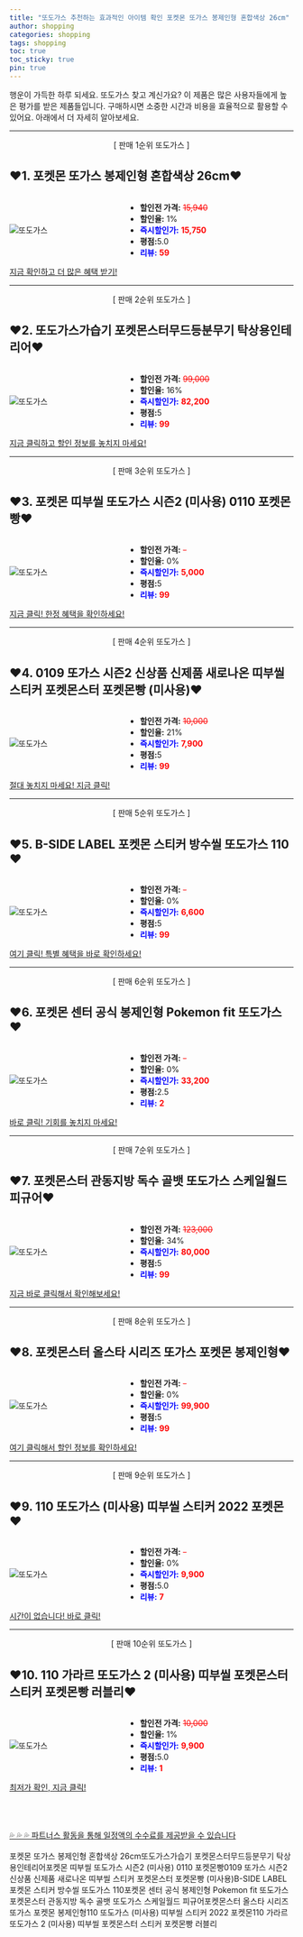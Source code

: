 ```yaml
---
title: "또도가스 추천하는 효과적인 아이템 확인 포켓몬 또가스 봉제인형 혼합색상 26cm"
author: shopping
categories: shopping
tags: shopping
toc: true
toc_sticky: true
pin: true
---
```

행운이 가득한 하루 되세요. 또도가스 찾고 계신가요? 이 제품은 많은 사용자들에게 높은 평가를 받은 제품들입니다. 구매하시면 소중한 시간과 비용을 효율적으로 활용할 수 있어요. 아래에서 더 자세히 알아보세요.

---
<p class="toplist" style="margin: 0 auto; display: block; width: fit-content;">[ 판매 1순위 또도가스 ]</p>

<h2><strong>❤️1. 포켓몬 또가스 봉제인형 혼합색상 26cm❤️</strong></h2>

<div style="display: flex; align-items: center;">
    <div style="flex: 0.4;">
        <img src="https://thumbnail6.coupangcdn.com/thumbnails/remote/230x230ex/image/rs_quotation_api/mb4v3t1h/05ba8b47c29f4eb3a4c0249199af8240.jpg" alt="또도가스" style="max-width: 100%;">
    </div>
    <div style="flex: 0.6; margin-left: 10px;">
        <ul>
            <li><strong>할인전 가격:</strong> <del style="color: red;">15,940</del></li>
            <li><strong>할인율:</strong> 1%</li>
            <li><span style='color:blue'><strong>즉시할인가:</strong></span> <span style='color:red'><strong>15,750</strong></span></li>
            <li><strong>평점:</strong>5.0</li>
            <li><span style='color:blue'><strong>리뷰:</strong></span> <span style='color:red'><strong>59</strong></span></li>
        </ul>
    </div>
</div>
<div class="center">
    <a href="https://selin100587001.github.io?lptag=AF9450613&subid=githubio&pageKey=6181339531&traceid=V0-153&itemId=12138544155&vendorItemId=79410143848" class="myButton">
        지금 확인하고 더 많은 혜택 받기!
    </a>
</div>


---
<p class="toplist" style="margin: 0 auto; display: block; width: fit-content;">[ 판매 2순위 또도가스 ]</p>

<h2><strong>❤️2. 또도가스가습기 포켓몬스터무드등분무기 탁상용인테리어❤️</strong></h2>

<div style="display: flex; align-items: center;">
    <div style="flex: 0.4;">
        <img src="https://thumbnail7.coupangcdn.com/thumbnails/remote/230x230ex/image/vendor_inventory/987e/f5f08229d963300aa7ef7435a98d62008d8d74ee8962980d01881eb9606c.jpg" alt="또도가스" style="max-width: 100%;">
    </div>
    <div style="flex: 0.6; margin-left: 10px;">
        <ul>
            <li><strong>할인전 가격:</strong> <del style="color: red;">99,000</del></li>
            <li><strong>할인율:</strong> 16%</li>
            <li><span style='color:blue'><strong>즉시할인가:</strong></span> <span style='color:red'><strong>82,200</strong></span></li>
            <li><strong>평점:</strong>5</li>
            <li><span style='color:blue'><strong>리뷰:</strong></span> <span style='color:red'><strong>99</strong></span></li>
        </ul>
    </div>
</div>
<div class="center">
    <a href="https://selin100587001.github.io?lptag=AF9450613&subid=githubio&pageKey=7903793969&traceid=V0-153&itemId=21668132074&vendorItemId=88718709796" class="myButton">
        지금 클릭하고 할인 정보를 놓치지 마세요!
    </a>
</div>


---
<p class="toplist" style="margin: 0 auto; display: block; width: fit-content;">[ 판매 3순위 또도가스 ]</p>

<h2><strong>❤️3. 포켓몬 띠부씰 또도가스 시즌2 (미사용) 0110 포켓몬빵❤️</strong></h2>

<div style="display: flex; align-items: center;">
    <div style="flex: 0.4;">
        <img src="https://thumbnail6.coupangcdn.com/thumbnails/remote/230x230ex/image/vendor_inventory/950f/f9bf2e08a360eccfd38fcd203e68b5d44b72ba4dae50ef6e20538a2f2e97.jpg" alt="또도가스" style="max-width: 100%;">
    </div>
    <div style="flex: 0.6; margin-left: 10px;">
        <ul>
            <li><strong>할인전 가격:</strong> <del style="color: red;">-</del></li>
            <li><strong>할인율:</strong> 0%</li>
            <li><span style='color:blue'><strong>즉시할인가:</strong></span> <span style='color:red'><strong>5,000</strong></span></li>
            <li><strong>평점:</strong>5</li>
            <li><span style='color:blue'><strong>리뷰:</strong></span> <span style='color:red'><strong>99</strong></span></li>
        </ul>
    </div>
</div>
<div class="center">
    <a href="https://selin100587001.github.io?lptag=AF9450613&subid=githubio&pageKey=8239616493&traceid=V0-153&itemId=23714132437&vendorItemId=90739011057" class="myButton">
        지금 클릭! 한정 혜택을 확인하세요!
    </a>
</div>


---
<p class="toplist" style="margin: 0 auto; display: block; width: fit-content;">[ 판매 4순위 또도가스 ]</p>

<h2><strong>❤️4. 0109 또가스 시즌2 신상품 신제품 새로나온 띠부씰 스티커 포켓몬스터 포켓몬빵 (미사용)❤️</strong></h2>

<div style="display: flex; align-items: center;">
    <div style="flex: 0.4;">
        <img src="https://thumbnail7.coupangcdn.com/thumbnails/remote/230x230ex/image/vendor_inventory/36a2/822a77f8fd3af646189de2c221d11354a1c476322cdd4c9cc994df7fa479.png" alt="또도가스" style="max-width: 100%;">
    </div>
    <div style="flex: 0.6; margin-left: 10px;">
        <ul>
            <li><strong>할인전 가격:</strong> <del style="color: red;">10,000</del></li>
            <li><strong>할인율:</strong> 21%</li>
            <li><span style='color:blue'><strong>즉시할인가:</strong></span> <span style='color:red'><strong>7,900</strong></span></li>
            <li><strong>평점:</strong>5</li>
            <li><span style='color:blue'><strong>리뷰:</strong></span> <span style='color:red'><strong>99</strong></span></li>
        </ul>
    </div>
</div>
<div class="center">
    <a href="https://selin100587001.github.io?lptag=AF9450613&subid=githubio&pageKey=8069250667&traceid=V0-153&itemId=22704305520&vendorItemId=89739857653" class="myButton">
        절대 놓치지 마세요! 지금 클릭!
    </a>
</div>


---
<p class="toplist" style="margin: 0 auto; display: block; width: fit-content;">[ 판매 5순위 또도가스 ]</p>

<h2><strong>❤️5. B-SIDE LABEL 포켓몬 스티커 방수씰 또도가스 110❤️</strong></h2>

<div style="display: flex; align-items: center;">
    <div style="flex: 0.4;">
        <img src="https://thumbnail7.coupangcdn.com/thumbnails/remote/230x230ex/image/vendor_inventory/0834/ab2c1b4a4b2771c8320a0bc94deefdec07839df398f7306dcf0ba35f89bf.jpg" alt="또도가스" style="max-width: 100%;">
    </div>
    <div style="flex: 0.6; margin-left: 10px;">
        <ul>
            <li><strong>할인전 가격:</strong> <del style="color: red;">-</del></li>
            <li><strong>할인율:</strong> 0%</li>
            <li><span style='color:blue'><strong>즉시할인가:</strong></span> <span style='color:red'><strong>6,600</strong></span></li>
            <li><strong>평점:</strong>5</li>
            <li><span style='color:blue'><strong>리뷰:</strong></span> <span style='color:red'><strong>99</strong></span></li>
        </ul>
    </div>
</div>
<div class="center">
    <a href="https://selin100587001.github.io?lptag=AF9450613&subid=githubio&pageKey=7319451006&traceid=V0-153&itemId=18769727835&vendorItemId=85901440306" class="myButton">
        여기 클릭! 특별 혜택을 바로 확인하세요!
    </a>
</div>


---
<p class="toplist" style="margin: 0 auto; display: block; width: fit-content;">[ 판매 6순위 또도가스 ]</p>

<h2><strong>❤️6. 포켓몬 센터 공식 봉제인형 Pokemon fit 또도가스❤️</strong></h2>

<div style="display: flex; align-items: center;">
    <div style="flex: 0.4;">
        <img src="https://thumbnail10.coupangcdn.com/thumbnails/remote/230x230ex/image/vendor_inventory/76f0/20a13dba911fe6a96b4a60e9857b5e43ee0e1393fb09e855f5320db32f84.jpg" alt="또도가스" style="max-width: 100%;">
    </div>
    <div style="flex: 0.6; margin-left: 10px;">
        <ul>
            <li><strong>할인전 가격:</strong> <del style="color: red;">-</del></li>
            <li><strong>할인율:</strong> 0%</li>
            <li><span style='color:blue'><strong>즉시할인가:</strong></span> <span style='color:red'><strong>33,200</strong></span></li>
            <li><strong>평점:</strong>2.5</li>
            <li><span style='color:blue'><strong>리뷰:</strong></span> <span style='color:red'><strong>2</strong></span></li>
        </ul>
    </div>
</div>
<div class="center">
    <a href="https://selin100587001.github.io?lptag=AF9450613&subid=githubio&pageKey=6769752363&traceid=V0-153&itemId=15891816196&vendorItemId=87380129932" class="myButton">
        바로 클릭! 기회를 놓치지 마세요!
    </a>
</div>


---
<p class="toplist" style="margin: 0 auto; display: block; width: fit-content;">[ 판매 7순위 또도가스 ]</p>

<h2><strong>❤️7. 포켓몬스터 관동지방 독수 골뱃 또도가스 스케일월드 피규어❤️</strong></h2>

<div style="display: flex; align-items: center;">
    <div style="flex: 0.4;">
        <img src="https://thumbnail10.coupangcdn.com/thumbnails/remote/230x230ex/image/vendor_inventory/d17a/2c390ab52ce19454fdd03ab5478cf829c475363e82e43e44a66f37617548.png" alt="또도가스" style="max-width: 100%;">
    </div>
    <div style="flex: 0.6; margin-left: 10px;">
        <ul>
            <li><strong>할인전 가격:</strong> <del style="color: red;">123,000</del></li>
            <li><strong>할인율:</strong> 34%</li>
            <li><span style='color:blue'><strong>즉시할인가:</strong></span> <span style='color:red'><strong>80,000</strong></span></li>
            <li><strong>평점:</strong>5</li>
            <li><span style='color:blue'><strong>리뷰:</strong></span> <span style='color:red'><strong>99</strong></span></li>
        </ul>
    </div>
</div>
<div class="center">
    <a href="https://selin100587001.github.io?lptag=AF9450613&subid=githubio&pageKey=7842111391&traceid=V0-153&itemId=21351492122&vendorItemId=88409139909" class="myButton">
        지금 바로 클릭해서 확인해보세요!
    </a>
</div>


---
<p class="toplist" style="margin: 0 auto; display: block; width: fit-content;">[ 판매 8순위 또도가스 ]</p>

<h2><strong>❤️8. 포켓몬스터 올스타 시리즈 또가스 포켓몬 봉제인형❤️</strong></h2>

<div style="display: flex; align-items: center;">
    <div style="flex: 0.4;">
        <img src="https://thumbnail7.coupangcdn.com/thumbnails/remote/230x230ex/image/vendor_inventory/3b78/21e6a1dbbef8c30aeeabbb2557c59ca50e4caeb4ccbe45376e9bff4d0b84.jpg" alt="또도가스" style="max-width: 100%;">
    </div>
    <div style="flex: 0.6; margin-left: 10px;">
        <ul>
            <li><strong>할인전 가격:</strong> <del style="color: red;">-</del></li>
            <li><strong>할인율:</strong> 0%</li>
            <li><span style='color:blue'><strong>즉시할인가:</strong></span> <span style='color:red'><strong>99,900</strong></span></li>
            <li><strong>평점:</strong>5</li>
            <li><span style='color:blue'><strong>리뷰:</strong></span> <span style='color:red'><strong>99</strong></span></li>
        </ul>
    </div>
</div>
<div class="center">
    <a href="https://selin100587001.github.io?lptag=AF9450613&subid=githubio&pageKey=1721195047&traceid=V0-153&itemId=2929526590&vendorItemId=70918174960" class="myButton">
        여기 클릭해서 할인 정보를 확인하세요!
    </a>
</div>


---
<p class="toplist" style="margin: 0 auto; display: block; width: fit-content;">[ 판매 9순위 또도가스 ]</p>

<h2><strong>❤️9. 110 또도가스 (미사용) 띠부씰 스티커 2022 포켓몬❤️</strong></h2>

<div style="display: flex; align-items: center;">
    <div style="flex: 0.4;">
        <img src="https://thumbnail10.coupangcdn.com/thumbnails/remote/230x230ex/image/vendor_inventory/c15d/2c1ea24273203f8b28f5885c93eac3e7d4ae0dd71de463adecf8b0ffd7b6.jpg" alt="또도가스" style="max-width: 100%;">
    </div>
    <div style="flex: 0.6; margin-left: 10px;">
        <ul>
            <li><strong>할인전 가격:</strong> <del style="color: red;">-</del></li>
            <li><strong>할인율:</strong> 0%</li>
            <li><span style='color:blue'><strong>즉시할인가:</strong></span> <span style='color:red'><strong>9,900</strong></span></li>
            <li><strong>평점:</strong>5.0</li>
            <li><span style='color:blue'><strong>리뷰:</strong></span> <span style='color:red'><strong>7</strong></span></li>
        </ul>
    </div>
</div>
<div class="center">
    <a href="https://selin100587001.github.io?lptag=AF9450613&subid=githubio&pageKey=6606745584&traceid=V0-153&itemId=14963470833&vendorItemId=82186709637" class="myButton">
        시간이 없습니다! 바로 클릭!
    </a>
</div>


---
<p class="toplist" style="margin: 0 auto; display: block; width: fit-content;">[ 판매 10순위 또도가스 ]</p>

<h2><strong>❤️10. 110 가라르 또도가스 2 (미사용) 띠부씰 포켓몬스터 스티커 포켓몬빵 러블리❤️</strong></h2>

<div style="display: flex; align-items: center;">
    <div style="flex: 0.4;">
        <img src="https://thumbnail8.coupangcdn.com/thumbnails/remote/230x230ex/image/vendor_inventory/ca41/187cefb0fc8419ec6bf5e1518c398f4011eabd494def22c269a69d47e980.jpg" alt="또도가스" style="max-width: 100%;">
    </div>
    <div style="flex: 0.6; margin-left: 10px;">
        <ul>
            <li><strong>할인전 가격:</strong> <del style="color: red;">10,000</del></li>
            <li><strong>할인율:</strong> 1%</li>
            <li><span style='color:blue'><strong>즉시할인가:</strong></span> <span style='color:red'><strong>9,900</strong></span></li>
            <li><strong>평점:</strong>5.0</li>
            <li><span style='color:blue'><strong>리뷰:</strong></span> <span style='color:red'><strong>1</strong></span></li>
        </ul>
    </div>
</div>
<div class="center">
    <a href="https://selin100587001.github.io?lptag=AF9450613&subid=githubio&pageKey=7128547181&traceid=V0-153&itemId=17865830723&vendorItemId=85029010488" class="myButton">
        최저가 확인, 지금 클릭!
    </a>
</div>

<br><br><br>[💦 💦 💦 파트너스 활동을 통해 일정액의 수수료를 제공받을 수 있습니다](https://link.coupang.com/a/bcpT2c)<br><br>포켓몬 또가스 봉제인형 혼합색상 26cm또도가스가습기 포켓몬스터무드등분무기 탁상용인테리어포켓몬 띠부씰 또도가스 시즌2 (미사용) 0110 포켓몬빵0109 또가스 시즌2 신상품 신제품 새로나온 띠부씰 스티커 포켓몬스터 포켓몬빵 (미사용)B-SIDE LABEL 포켓몬 스티커 방수씰 또도가스 110포켓몬 센터 공식 봉제인형 Pokemon fit 또도가스포켓몬스터 관동지방 독수 골뱃 또도가스 스케일월드 피규어포켓몬스터 올스타 시리즈 또가스 포켓몬 봉제인형110 또도가스 (미사용) 띠부씰 스티커 2022 포켓몬110 가라르 또도가스 2 (미사용) 띠부씰 포켓몬스터 스티커 포켓몬빵 러블리